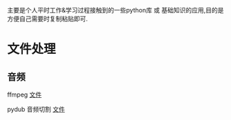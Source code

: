 主要是个人平时工作&学习过程接触到的一些python库 或 基础知识的应用,目的是方便自己需要时复制粘贴即可.

# 文件处理

## 音频

ffmpeg [文件](https://github.com/Tester-Dolores/python-practice/blob/main/about_file/ffmpeg_python_test.py)

pydub 音频切割 [文件](https://github.com/Tester-Dolores/python-practice/blob/main/about_file/pydub_test.py)
